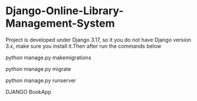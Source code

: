 # Django-Online-Library-Management-System


Project is developed under Django 3.17, so it you do not have Django version 3.x, make sure you install it.Then after run the commands below

python manage.py makemigrations

python manage.py migrate

python manage.py runserver



DJANGO BookApp

